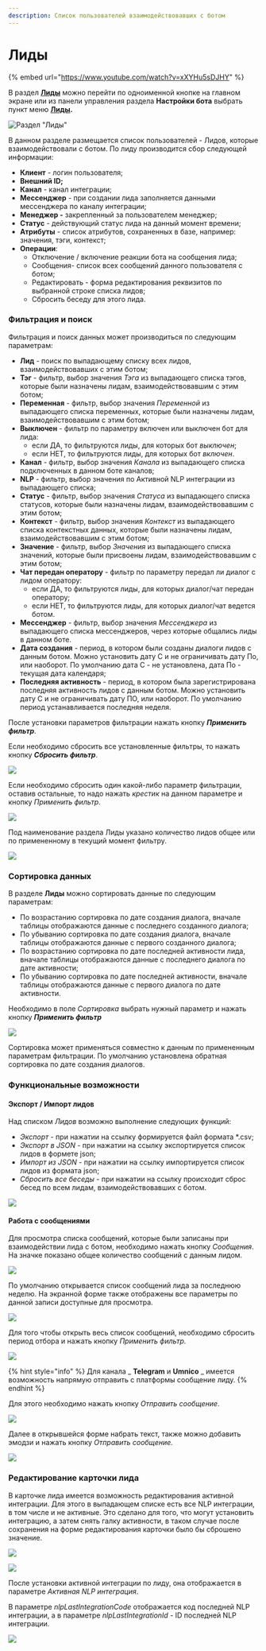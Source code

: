 ```yaml
---
description: Список пользователей взаимодействовавших с ботом
---
```


# Лиды

{% embed url="https://www.youtube.com/watch?v=xXYHu5sDJHY" %}

В раздел [**Лиды**](https://app.metabot24.com/lead) можно перейти по одноименной кнопке на главном экране или из панели управления раздела **Настройки бота** выбрать пункт меню [**Лиды**](https://app.metabot24.com/lead)**.**

![Раздел "Лиды"](<../.gitbook/assets/izobrazhenie (240).png>)

В данном разделе размещается список пользователей - Лидов, которые взаимодействовали с ботом. По лиду производится сбор следующей информации:

* **Клиент** - логин пользователя;
* **Внешний ID;**
* **Канал** - канал интеграции;
* **Мессенджер** - при создании лида заполняется данными мессенджера по каналу интеграции;
* **Менеджер -** закрепленный за пользователем менеджер;
* **Статус** - действующий статус лида на данный момент времени;
* **Атрибуты** - список атрибутов, сохраненных в базе, например: значения, тэги, контекст;
* **Операции**:
  * Отключение / включение реакции бота на сообщения лида;
  * Сообщения- список всех сообщений данного пользователя с ботом;
  * Редактировать - форма редактирования реквизитов по выбранной строке списка лидов;
  * Сбросить беседу для этого лида.

### Фильтрация и поиск

Фильтрация и поиск данных может производиться по следующим параметрам:

* **Лид** - поиск по выпадающему списку всех лидов, взаимодействовавших с этим ботом;
* **Тэг** - фильтр, выбор значения _Тэга_ из выпадающего списка тэгов, которые были назначены  лидам, взаимодействовавшим с этим ботом;
* **Переменная** - фильтр, выбор значения _Переменной_ из выпадающего списка переменных, которые были назначены  лидам, взаимодействовавшим с этим ботом;
* **Выключен** - фильтр по параметру включен или выключен бот для лида:&#x20;
  * если ДА, то фильтруются лиды, для которых бот _выключен_;
  * если НЕТ, то фильтруются лиды, для которых бот _включен_.
* **Канал** - фильтр, выбор значения _Канала_ из выпадающего списка подключенных в данном боте каналов;
* **NLP** - фильтр, выбор значения по Активной NLP интеграции из выпадающего списка;
* **Статус** - фильтр, выбор значения _Статуса_ из выпадающего списка статусов, которые были назначены  лидам, взаимодействовавшим с этим ботом;
* **Контекст** - фильтр, выбор значения _Контекст_ из выпадающего списка контекстных данных, которые были назначены  лидам, взаимодействовавшим с этим ботом;
* **Значение** - фильтр, выбор _Значения_ из выпадающего списка значений, которые были присвоены  лидам, взаимодействовавшим с этим ботом;
* **Чат передан оператору** - фильтр по параметру передал ли диалог с лидом оператору:&#x20;
  * если ДА, то фильтруются лиды, для которых диалог/чат передан оператору;
  * если НЕТ, то фильтруются лиды, для которых диалог/чат ведется ботом.
* **Мессенджер** - фильтр, выбор значения _Мессенджера_ из выпадающего списка мессенджеров, через которые общались лиды в данном боте.
* **Дата создания** - период, в котором были созданы диалоги лидов с данным ботом. Можно установить дату С и не ограничивать дату По, или наоборот. По умолчанию дата С - не установлена, дата По - текущая дата календаря;
* **Последняя активность** - период, в котором была зарегистрирована последняя активность лидов с данным ботом. Можно установить дату С и не ограничивать дату ПО, или наоборот. По умолчанию период устанавливается последняя неделя.

После установки параметров фильтрации нажать кнопку _**Применить фильтр**_.

Если необходимо сбросить все установленные фильтры, то нажать кнопку _**Сбросить фильтр**_.

![](<../.gitbook/assets/izobrazhenie (462).png>)

Если необходимо сбросить один какой-либо параметр фильтрации, оставив остальные, то надо нажать _крестик_ на данном параметре и кнопку _Применить фильтр_.

![](<../.gitbook/assets/izobrazhenie (250).png>)

Под наименование раздела Лиды указано количество лидов общее или по примененному в текущий момент фильтру.

![](<../.gitbook/assets/izobrazhenie (398).png>)



### Сортировка данных

В разделе **Лиды** можно сортировать данные по следующим параметрам:

* По возрастанию сортировка по дате создания диалога, вначале таблицы отображаются данные с последнего созданного диалога;
* По убыванию сортировка по дате создания диалога, вначале таблицы отображаются данные с первого созданного диалога;
* По возрастанию сортировка по дате последней активности лида, вначале таблицы отображаются данные с последнего диалога по дате активности;
* По убыванию сортировка по дате последней активности, вначале таблицы отображаются данные с первого диалога по дате активности.

Необходимо в поле _Сортировка_ выбрать нужный параметр и нажать кнопку _**Применить фильтр**_

![](<../.gitbook/assets/izobrazhenie (162).png>)

Сортировка может применяться совместно к данным по примененным параметрам фильтрации. По умолчанию установлена обратная сортировка по дате создания диалогов.

### Функциональные возможности

#### Экспорт / Импорт лидов

Над списком _Лидов_ возможно выполнение следующих функций:

* _Экспорт_ - при нажатии на ссылку формируется файл формата \*.csv;
* _Экспорт в JSON_ - при нажатии на ссылку экспортируется список лидов в формете json;
* _Импорт из JSON_ - при нажатии на ссылку импортируется список лидов из формата json;
* _Сбросить все беседы_ - при нажатии на ссылку происходит сброс бесед по всем лидам, взаимодействовавших с ботом.

![](<../.gitbook/assets/izobrazhenie (130).png>)

#### Работа с сообщениями

Для просмотра списка сообщений, которые были записаны при взаимодействии лида с ботом, необходимо нажать кнопку _Сообщения_. На значке показано общее количество сообщений с данным лидом.

![](<../.gitbook/assets/izobrazhenie (59).png>)

По умолчанию открывается список сообщений лида за последнюю неделю. На экранной форме также отображены все параметры по данной записи доступные для просмотра.

![](<../.gitbook/assets/izobrazhenie (357).png>)

Для того чтобы открыть весь список сообщений, необходимо сбросить период отбора и нажать кнопку _Применить фильтр._

![](<../.gitbook/assets/izobrazhenie (269).png>)

{% hint style="info" %}
Для канала _ **Telegram** и **Umnico** _ имеется возможность напрямую отправить с платформы сообщение лиду.&#x20;
{% endhint %}

Для этого необходимо нажать кнопку _Отправить сообщение_.

![](<../.gitbook/assets/izobrazhenie (392).png>)

Далее в открывшейся форме набрать текст, также можно добавить эмодзи и нажать кнопку _Отправить сообщение._

![](<../.gitbook/assets/izobrazhenie (404).png>)

### Редактирование карточки лида

В карточке лида имеется возможность редактирования активной интеграции. Для этого в выпадающем списке есть все NLP интеграции, в том числе и не активные. Это сделано для того, что могут установить интеграцию, а затем снять галку активности, в таком случае после сохранения на форме редактирования карточки было бы сброшено значение.

![](<../.gitbook/assets/izobrazhenie (458).png>)

![](<../.gitbook/assets/izobrazhenie (459).png>)

После установки активной интеграции по лиду, она отображается в параметре _Активная NLP интеграция_.&#x20;

В параметре _nlpLastIntegrationCode_ отображается код последней NLP интеграции, а в параметре _nlpLastIntegrationId_ - ID последней NLP интеграции.

![](<../.gitbook/assets/izobrazhenie (461).png>)

